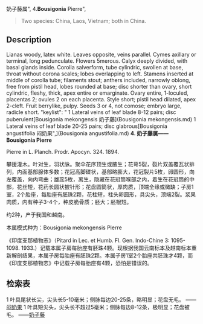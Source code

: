 奶子藤属",
4.**Bousigonia** Pierre",

> Two species: China, Laos, Vietnam; both in China.

## Description
Lianas woody, latex white. Leaves opposite, veins parallel. Cymes axillary or terminal, long pedunculate. Flowers 5merous. Calyx deeply divided, with basal glands inside. Corolla salverform, tube cylindric, swollen at base, throat without corona scales; lobes overlapping to left. Stamens inserted at middle of corolla tube; filaments stout; anthers included, narrowly oblong, free from pistil head, lobes rounded at base; disc shorter than ovary, short cylindric, fleshy, thick, apex entire or emarginate. Ovary entire, 1-loculed, placentas 2; ovules 2 on each placenta. Style short; pistil head dilated, apex 2-cleft. Fruit berrylike, pulpy. Seeds 3 or 4, not comose; embryo large, radicle short.
  "keylist": "
1 Lateral veins of leaf blade 8-12 pairs; disc puberulent[Bousigonia mekongensis 奶子藤](Bousigonia mekongensis.md)
1 Lateral veins of leaf blade 20-25 pairs; disc glabrous[Bousigonia angustifolia 闷奶果",](Bousigonia angustifolia.md)
**4. 奶子藤属——Bousigonia Pierre**

Pierre in L. Planch. Prodr. Apocyn. 324. 1894.

攀援灌木。叶对生，羽状脉。聚伞花序顶生或腋生；花萼5裂，裂片双盖覆瓦状排列，内面基部腺体多数；花冠高脚碟状，基部略膨大，花冠裂片5枚，卵圆形，向左覆盖，向内弯曲；雄蕊5枚，离生，隐藏在花冠筒喉部之内，着生在花冠筒的中部，花丝短，花药长圆状披针形；花盘圆筒状，厚肉质，顶端全缘或微缺；子房1室，2个胎座，每胎座有胚珠2颗，花柱短，柱头卵圆形，具尖头，顶端2裂。浆果肉质，内有种子3-4个，种皮脆骨质；胚大；胚根短。

约2种，产于我国和越南。

本属模式种为：Bousigonia mekongensis Pierre

《印度支那植物志》（Pitard in Lec. et Humb. Fl. Gen. Indo-Chine 3: 1095-1098. 1933.）记载本属子房每胎座有胚珠4颗。现根据我国云南标本及越南标本重新解剖结果，本属子房每胎座有胚珠2颗。本属子房1室2个胎座共胚珠才4颗，而《印度支那植物志》中记载子房每胎座有4颗，恐怕是错误的。

## 检索表

1 叶具尾状长尖，尖头长5-10毫米；侧脉每边20-25条，略明显；花盘无毛。 ——[闷奶果](Bousigonia%20angustifolia.md)
1 叶具短尖头，尖头长不超过5毫米；侧脉每边8-12条，极明显；花盘被毛。 ——[奶子藤](Bousigonia%20mekongensis.md)
